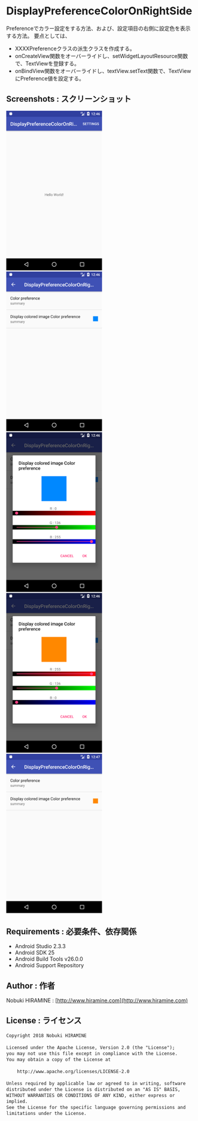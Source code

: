 # DisplayPreferenceColorOnRightSide
Preferenceでカラー設定をする方法、および、設定項目の右側に設定色を表示する方法。
要点としては、
- XXXXPreferenceクラスの派生クラスを作成する。
- onCreateView関数をオーバーライドし、setWidgetLayoutResource関数で、TextViewを登録する。
- onBindView関数をオーバーライドし、textView.setText関数で、TextViewにPreference値を設定する。

## Screenshots : スクリーンショット
<img src="images/Screenshot_01.png" width="256" alt="Screenshot"/> <img src="images/Screenshot_02.png" width="256" alt="Screenshot"/> <img src="images/Screenshot_03.png" width="256" alt="Screenshot"/> <img src="images/Screenshot_04.png" width="256" alt="Screenshot"/> <img src="images/Screenshot_05.png" width="256" alt="Screenshot"/>

## Requirements : 必要条件、依存関係
- Android Studio 2.3.3
- Android SDK 25
- Android Build Tools v26.0.0
- Android Support Repository

## Author : 作者
Nobuki HIRAMINE : [http://www.hiramine.com](http://www.hiramine.com)

## License : ライセンス
```
Copyright 2018 Nobuki HIRAMINE

Licensed under the Apache License, Version 2.0 (the "License");
you may not use this file except in compliance with the License.
You may obtain a copy of the License at

    http://www.apache.org/licenses/LICENSE-2.0

Unless required by applicable law or agreed to in writing, software
distributed under the License is distributed on an "AS IS" BASIS,
WITHOUT WARRANTIES OR CONDITIONS OF ANY KIND, either express or implied.
See the License for the specific language governing permissions and
limitations under the License.
```
